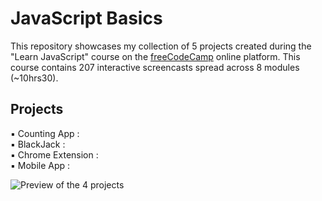 
# JavaScript Basics 
This repository showcases my collection of 5 projects created during the "Learn JavaScript" course on the [freeCodeCamp](https://scrimba.com/learn/learnjavascript) online platform.
This course contains 207 interactive screencasts spread across 8 modules (~10hrs30).

## Projects

▪ Counting App : []()  
▪ BlackJack : []()  
▪ Chrome Extension : []()  
▪ Mobile App : []()  


![Preview of the 4 projects](Images/preview_4_projects.png)

